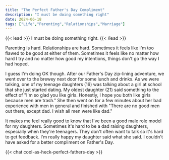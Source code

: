 ```yaml
---
title: "The Perfect Father's Day Compliment"
description: "I must be doing something right"
date: 2024-06-18
tags: ["Life","Parenting","Relationships","Marriage"]
---
```

{{< lead >}}
I must be doing something right.
{{< /lead >}}

Parenting is hard. Relationships are hard. Sometimes it feels like I'm too flawed to be good at either of them. Sometimes it feels like no matter how hard I try and no matter how good my intentions, things don't go the way I had hoped.

I guess I'm doing OK though. After our Father's Day zip-lining adventure, we went over to the brewey next door for some lunch and drinks. As we were talking, one of my teenage daughters (16) was talking about a girl at school that she just started dating. My oldest daughter (21) said something to the effect of "I'm so glad you like girls. Honestly, I hope you both like girls because men are trash." She then went on for a few minutes about her bad experience with men in general and finished with "There are no good men out there, except dad. I wish all men were like dad."

It makes me feel really good to know that I've been a good male role model for my daughters. Sometimes it's hard to be a dad raising daughters, especially when they're teenagers. They don't often want to talk so it's hard to get feedback. I'm really happy my daughter said what she said. I couldn't have asked for a better compliment on Father's Day.

{{< chat cool-as-heck-perfect-fathers-day >}}